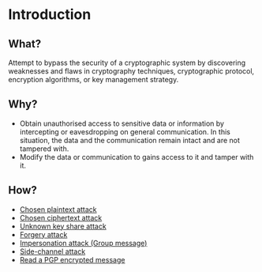 # Introduction

## What?

Attempt to bypass the security of a cryptographic system by discovering weaknesses and flaws in cryptography 
techniques, cryptographic protocol, encryption algorithms, or key management strategy. 

## Why?

* Obtain unauthorised access to sensitive data or information by intercepting or eavesdropping on general communication. 
In this situation, the data and the communication remain intact and are not tampered with. 
* Modify the data or communication to gains access to it and tamper with it.

## How?

* [Chosen plaintext attack](plaintext.md)
* [Chosen ciphertext attack](ciphertext.md)
* [Unknown key share attack](unknown-key.md)
* [Forgery attack](forgery.md)
* [Impersonation attack (Group message)](group-impersonation.md)
* [Side-channel attack](side-channel.md)
* [Read a PGP encrypted message](pgp.md)



